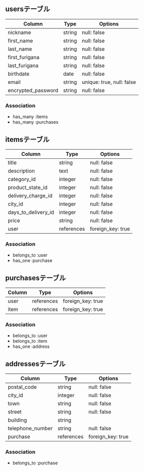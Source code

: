 ## usersテーブル

|Column              |Type   |Options                  |
|--------------------|-------|-------------------------|
|nickname            |string |null: false              |
|first_name          |string |null: false              |
|last_name           |string |null: false              |
|first_furigana      |string |null: false              |
|last_furigana       |string |null: false              |
|birthdate           |date   |null: false              |
|email               |string |unique: true, null: false|
|encrypted_password  |string |null: false              |



### Association
- has_many :items
- has_many :purchases




## itemsテーブル

| Column                              | Type       | Options           |
| ----------------------------------- | ---------- | ----------------- |
| title                               | string     | null: false       |
| description                         | text       | null: false       |
| category_id                         | integer    | null: false       |
| product_state_id                    | integer    | null: false       |
| delivery_charge_id                  | integer    | null: false       |
| city_id                             | integer    | null: false       |
| days_to_delivery_id                 | integer    | null: false       |
| price                               | string     | null: false       |
| user                                | references | foreign_key: true |


### Association

- belongs_to :user
- has_one    :purchase



## purchasesテーブル

| Column       | Type       | Options           |
| ------------ | ---------- | ----------------- |
| user         | references | foreign_key: true |
| item         | references | foreign_key: true |

### Association

- belongs_to :user
- belongs_to :item
- has_one    :address




## addressesテーブル

| Column                   | Type       | Options           |
| ------------------------ | ---------- | ----------------- |
| postal_code              | string     | null: false       |
| city_id                  | integer    | null: false       |
| town                     | string     | null: false       |
| street                   | string     | null: false       |
| building                 | string     |                   |
| telephone_number         | string     | null: false       |
| purchase                 | references | foreign_key: true |


### Association

- belongs_to   :purchase